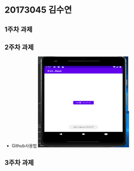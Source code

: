 # 20173045 김수연 

## 1주차 과제

## 2주차 과제
  - Github사용법
<img width="300" height="300" src="./png/20173045_김수연.PNG"></img>
## 3주차 과제
